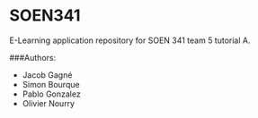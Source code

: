 ﻿# SOEN341
E-Learning application repository for SOEN 341 team 5 tutorial A.

###Authors:

* Jacob Gagné
* Simon Bourque
* Pablo Gonzalez
* Olivier Nourry
